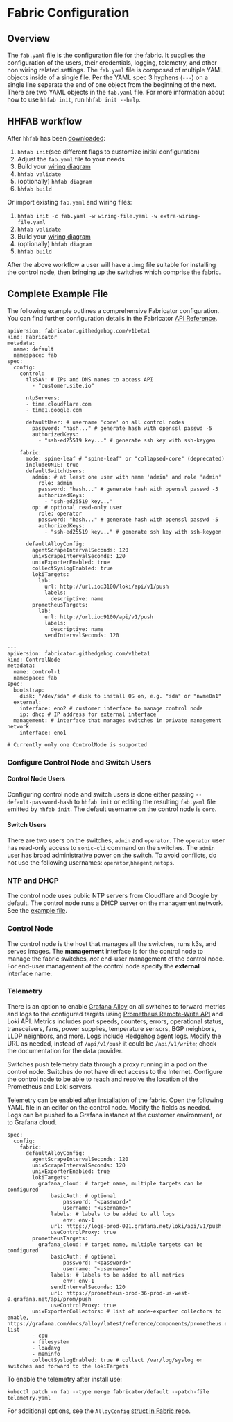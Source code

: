 # Fabric Configuration
## Overview
The `fab.yaml` file is the configuration file for the fabric. It supplies
the configuration of the users, their credentials, logging, telemetry, and
other non wiring related settings. The `fab.yaml` file is composed of multiple
YAML objects inside of a single file. Per the YAML spec 3 hyphens (`---`) on
a single line separate the end of one object from the beginning of the next.
There are two YAML objects in the `fab.yaml` file. For more information about
how to use `hhfab init`, run `hhfab init --help`.

## HHFAB workflow

After `hhfab` has been [downloaded](../getting-started/download.md):

1. `hhfab init`(see different flags to customize initial configuration)
1. Adjust the `fab.yaml` file to your needs
1. Build your [wiring diagram](build-wiring.md)
1. `hhfab validate`
1. (optionally) `hhfab diagram`
1. `hhfab build`

Or import existing `fab.yaml` and wiring files:

1. `hhfab init -c fab.yaml -w wiring-file.yaml -w extra-wiring-file.yaml`
1. `hhfab validate`
1. Build your [wiring diagram](build-wiring.md)
1. (optionally) `hhfab diagram`
1. `hhfab build`

After the above workflow a user will have a .img file suitable for installing the control node, then bringing up the switches which comprise the fabric.

## Complete Example File

The following example outlines a comprehensive Fabricator configuration. You
can find further configuration details in the Fabricator [API
Reference](../reference/fab-api.md).

``` { .yaml .annotate title="fab.yaml" linenums="1"}
apiVersion: fabricator.githedgehog.com/v1beta1
kind: Fabricator
metadata:
  name: default
  namespace: fab
spec:
  config:
    control:
      tlsSAN: # IPs and DNS names to access API
        - "customer.site.io"

      ntpServers:
      - time.cloudflare.com
      - time1.google.com

      defaultUser: # username 'core' on all control nodes
        password: "hash..." # generate hash with openssl passwd -5
        authorizedKeys:
          - "ssh-ed25519 key..." # generate ssh key with ssh-keygen

    fabric:
      mode: spine-leaf # "spine-leaf" or "collapsed-core" (deprecated)
      includeONIE: true
      defaultSwitchUsers:
        admin: # at least one user with name 'admin' and role 'admin'
          role: admin
          password: "hash..." # generate hash with openssl passwd -5
          authorizedKeys:
            - "ssh-ed25519 key..."
        op: # optional read-only user
          role: operator
          password: "hash..." # generate hash with openssl passwd -5
          authorizedKeys:
            - "ssh-ed25519 key..." # generate ssh key with ssh-keygen

      defaultAlloyConfig:
        agentScrapeIntervalSeconds: 120
        unixScrapeIntervalSeconds: 120
        unixExporterEnabled: true
        collectSyslogEnabled: true
        lokiTargets:
          lab:
            url: http://url.io:3100/loki/api/v1/push
            labels:
              descriptive: name
        prometheusTargets:
          lab:
            url: http://url.io:9100/api/v1/push
            labels:
              descriptive: name
            sendIntervalSeconds: 120

---
apiVersion: fabricator.githedgehog.com/v1beta1
kind: ControlNode
metadata:
  name: control-1
  namespace: fab
spec:
  bootstrap:
    disk: "/dev/sda" # disk to install OS on, e.g. "sda" or "nvme0n1"
  external:
    interface: eno2 # customer interface to manage control node
    ip: dhcp # IP address for external interface
  management: # interface that manages switches in private management network
    interface: eno1

# Currently only one ControlNode is supported
```

### Configure Control Node and Switch Users

#### Control Node Users
Configuring control node and switch users is done either passing
`--default-password-hash` to `hhfab init` or editing the resulting `fab.yaml`
file emitted by `hhfab init`.  The default username on the control node is
`core`.

#### Switch Users
There are two users on the switches, `admin` and `operator`. The `operator` user has
read-only access to `sonic-cli` command on the switches. The `admin` user has
broad administrative power on the switch.
To avoid conflicts, do not use the following usernames: `operator`,`hhagent`,`netops`.

### NTP and DHCP
The control node uses public NTP servers from Cloudflare and Google by default.
The control node runs a DHCP server on the management network. See the [example
file](#complete-example-file).

### Control Node
The control node is the host that manages all the switches, runs k3s, and serves images.
The **management** interface is for the control node to manage the fabric
switches, *not* end-user management of the control node. For end-user
management of the control node specify the **external** interface name.

### Telemetry

There is an option to enable [Grafana
Alloy](https://grafana.com/docs/alloy/latest/) on all switches to forward metrics and logs to the configured targets using
[Prometheus Remote-Write
API](https://prometheus.io/docs/specs/prw/remote_write_spec/) and Loki API. Metrics includes port speeds, counters,
errors, operational status, transceivers, fans, power supplies, temperature
sensors, BGP neighbors, LLDP neighbors, and more. Logs include Hedgehog agent
logs. Modify the URL as needed, instead of `/api/v1/push` it could be
`/api/v1/write`; check the documentation for the data provider.

Switches push telemetry data through a proxy running in a pod on the control
node. Switches do not have direct access to the Internet. Configure the control node to be able to reach and resolve the location
of the Prometheus and Loki servers.

Telemetry can be enabled after installation of the fabric. Open the following
YAML file in an editor on the control node. Modify the fields as needed. Logs
can be pushed to a Grafana instance at the customer environment, or to Grafana
cloud.

```{ .yaml title="telemetry.yaml" linenums="1" }
spec:
  config:
    fabric:
      defaultAlloyConfig:
        agentScrapeIntervalSeconds: 120
        unixScrapeIntervalSeconds: 120
        unixExporterEnabled: true
        lokiTargets:
          grafana_cloud: # target name, multiple targets can be configured
              basicAuth: # optional
                  password: "<password>"
                  username: "<username>"
              labels: # labels to be added to all logs
                  env: env-1
              url: https://logs-prod-021.grafana.net/loki/api/v1/push
              useControlProxy: true
        prometheusTargets:
          grafana_cloud: # target name, multiple targets can be configured
              basicAuth: # optional
                  password: "<password>"
                  username: "<username>"
              labels: # labels to be added to all metrics
                  env: env-1
              sendIntervalSeconds: 120
              url: https://prometheus-prod-36-prod-us-west-0.grafana.net/api/prom/push
              useControlProxy: true
        unixExporterCollectors: # list of node-exporter collectors to enable, https://grafana.com/docs/alloy/latest/reference/components/prometheus.exporter.unix/#collectors-list
        - cpu
        - filesystem
        - loadavg
        - meminfo
        collectSyslogEnabled: true # collect /var/log/syslog on switches and forward to the lokiTargets
```

To enable the telemetry after install use:

``` shell
kubectl patch -n fab --type merge fabricator/default --patch-file telemetry.yaml
```

For additional options, see the `AlloyConfig` [struct in Fabric repo](https://github.com/githedgehog/fabric/blob/master/api/meta/alloy.go).


